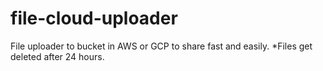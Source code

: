 # file-cloud-uploader
File uploader to bucket in AWS or GCP to share fast and easily. *Files get deleted after 24 hours. 
